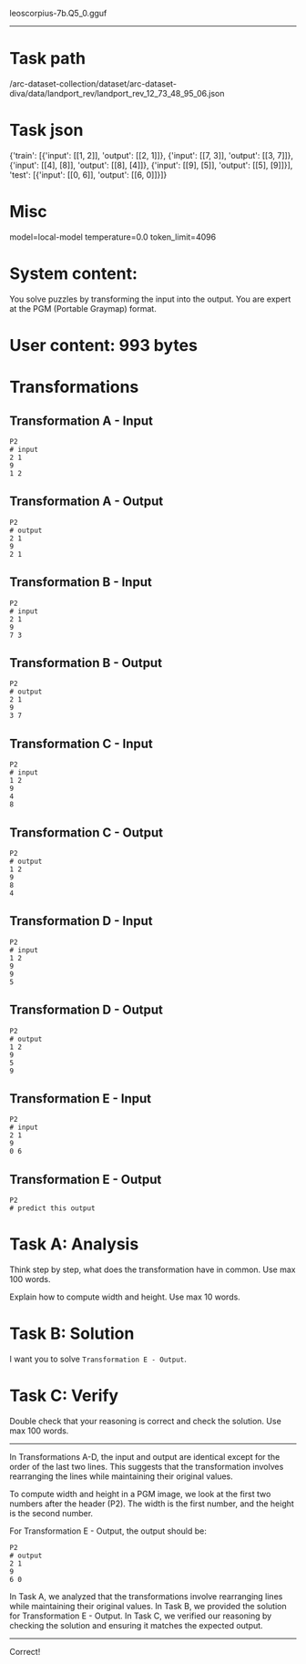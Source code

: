 leoscorpius-7b.Q5_0.gguf

---

# Task path
/arc-dataset-collection/dataset/arc-dataset-diva/data/landport_rev/landport_rev_12_73_48_95_06.json

# Task json
{'train': [{'input': [[1, 2]], 'output': [[2, 1]]}, {'input': [[7, 3]], 'output': [[3, 7]]}, {'input': [[4], [8]], 'output': [[8], [4]]}, {'input': [[9], [5]], 'output': [[5], [9]]}], 'test': [{'input': [[0, 6]], 'output': [[6, 0]]}]}



# Misc
model=local-model
temperature=0.0
token_limit=4096


# System content:
You solve puzzles by transforming the input into the output. You are expert at the PGM (Portable Graymap) format.


# User content: 993 bytes
# Transformations

## Transformation A - Input

```pgm
P2
# input
2 1
9
1 2
```

## Transformation A - Output

```pgm
P2
# output
2 1
9
2 1
```

## Transformation B - Input

```pgm
P2
# input
2 1
9
7 3
```

## Transformation B - Output

```pgm
P2
# output
2 1
9
3 7
```

## Transformation C - Input

```pgm
P2
# input
1 2
9
4
8
```

## Transformation C - Output

```pgm
P2
# output
1 2
9
8
4
```

## Transformation D - Input

```pgm
P2
# input
1 2
9
9
5
```

## Transformation D - Output

```pgm
P2
# output
1 2
9
5
9
```

## Transformation E - Input

```pgm
P2
# input
2 1
9
0 6
```

## Transformation E - Output

```pgm
P2
# predict this output
```

# Task A: Analysis

Think step by step, what does the transformation have in common. Use max 100 words.

Explain how to compute width and height. Use max 10 words.

# Task B: Solution

I want you to solve `Transformation E - Output`.

# Task C: Verify

Double check that your reasoning is correct and check the solution. Use max 100 words.




---

 In Transformations A-D, the input and output are identical except for the order of the last two lines. This suggests that the transformation involves rearranging the lines while maintaining their original values.

To compute width and height in a PGM image, we look at the first two numbers after the header (P2). The width is the first number, and the height is the second number.

For Transformation E - Output, the output should be:
```pgm
P2
# output
2 1
9
6 0
```

In Task A, we analyzed that the transformations involve rearranging lines while maintaining their original values. In Task B, we provided the solution for Transformation E - Output. In Task C, we verified our reasoning by checking the solution and ensuring it matches the expected output.

---



Correct!

